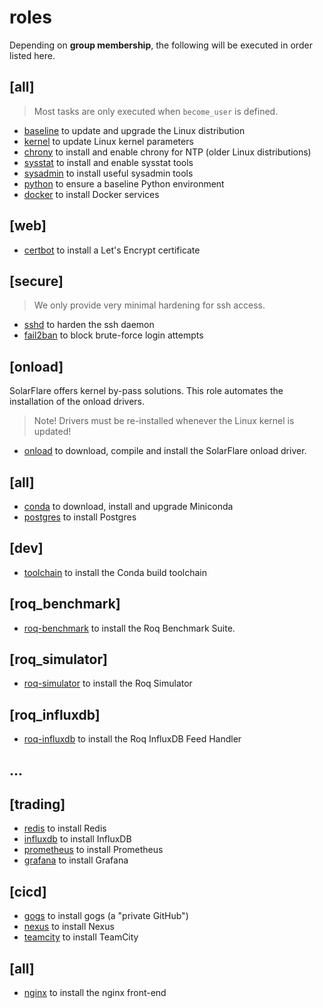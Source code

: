 # roles

Depending on **group membership**, the following will be executed
in order listed here.

## [all]

> Most tasks are only executed when `become_user` is defined.

* [baseline](baseline/README.md) to update and upgrade the Linux distribution
* [kernel](kernel/README.md) to update Linux kernel parameters
* [chrony](chrony/README.md) to install and enable chrony for NTP (older Linux distributions)
* [sysstat](sysstat/README.md) to install and enable sysstat tools
* [sysadmin](sysadmin/README.md) to install useful sysadmin tools
* [python](python/README.md) to ensure a baseline Python environment
* [docker](docker/README.md) to install Docker services

## [web]

* [certbot](certbot/README.md) to install a Let's Encrypt certificate

## [secure]

> We only provide very minimal hardening for ssh access.

* [sshd](sshd/README.md) to harden the ssh daemon
* [fail2ban](fail2band/README.md) to block brute-force login attempts

## [onload]

SolarFlare offers kernel by-pass solutions.
This role automates the installation of the onload drivers.

> Note! Drivers must be re-installed whenever the Linux kernel is updated!

* [onload](onload/README.md) to download, compile and install the SolarFlare onload driver.

## [all]

* [conda](conda/README.md) to download, install and upgrade Miniconda
* [postgres](postgres/README.md) to install Postgres

## [dev]

* [toolchain](toolchain/README.md) to install the Conda build toolchain


## [roq\_benchmark]

* [roq-benchmark](roq-benchmark/README.md) to install the Roq Benchmark Suite.

## [roq\_simulator]

* [roq-simulator](roq-simulator/README.md) to install the Roq Simulator

## [roq\_influxdb]

* [roq-influxdb](roq-influxdb/README.md) to install the Roq InfluxDB Feed Handler


## ...


## [trading]

* [redis](redis/README.md) to install Redis
* [influxdb](influxdb/README.md) to install InfluxDB
* [prometheus](prometheus/README.md) to install Prometheus
* [grafana](grafana/README.md) to install Grafana

## [cicd]

* [gogs](gogs/README.md) to install gogs (a "private GitHub")
* [nexus](nexus/README.md) to install Nexus
* [teamcity](teamcity/README.md) to install TeamCity

## [all]

* [nginx](nginx/README.md) to install the nginx front-end
